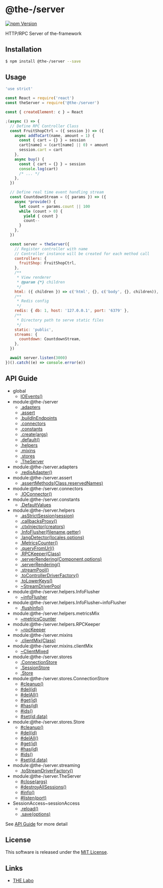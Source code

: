 @the-/server
==========

<!---
This file is generated by @the-/templates. Do not update manually.
--->

<!-- Badge Start -->
<a name="badges"></a>

[![npm Version][bd_npm_shield_url]][bd_npm_url]

[bd_repo_url]: https://github.com/the-labo/the
[bd_npm_url]: http://www.npmjs.org/package/@the-/server
[bd_npm_shield_url]: http://img.shields.io/npm/v/@the-/server.svg?style=flat

<!-- Badge End -->


<!-- Description Start -->
<a name="description"></a>

HTTP/RPC Server of the-framework

<!-- Description End -->


<!-- Overview Start -->
<a name="overview"></a>




<!-- Overview End -->


<!-- Sections Start -->
<a name="sections"></a>

<!-- Section from "doc/readme/01.Installation.md.hbs" Start -->

<a name="section-doc-readme-01-installation-md"></a>

Installation
-----

```bash
$ npm install @the-/server --save
```


<!-- Section from "doc/readme/01.Installation.md.hbs" End -->

<!-- Section from "doc/readme/02.Usage.md.hbs" Start -->

<a name="section-doc-readme-02-usage-md"></a>

Usage
---------

```javascript
'use strict'

const React = require('react')
const theServer = require('@the-/server')

const { createElement: c } = React

;(async () => {
  // Define RPC Controller Class
  const FruitShopCtrl = ({ session }) => ({
    async addToCart(name, amount = 1) {
      const { cart = {} } = session
      cart[name] = (cart[name] || 0) + amount
      session.cart = cart
    },
    async buy() {
      const { cart = {} } = session
      console.log(cart)
      /* ... */
    },
  })

  // Define real time event handling stream
  const CountdownStream = ({ params }) => ({
    async *provide() {
      let count = params.count || 100
      while (count > 0) {
        yield { count }
        count--
      }
    },
  })

  const server = theServer({
    // Register controller with name
    // Controller instance will be created for each method call
    controllers: {
      fruitShop: FruitShopCtrl,
    },
    /**
     * View renderer
     * @param {*} children
     */
    html: ({ children }) => c('html', {}, c('body', {}, children)),
    /**
     * Redis config
     */
    redis: { db: 1, host: '127.0.0.1', port: '6379' },
    /**
     * Directory path to serve static files
     */
    static: 'public',
    streams: {
      countdown: CountdownStream,
    },
  })

  await server.listen(3000)
})().catch((e) => console.error(e))

```


<!-- Section from "doc/readme/02.Usage.md.hbs" End -->


<!-- Sections Start -->

<a name="api"></a>

## API Guide


- global
  - [IOEvents()](./doc/api/api.md#IOEvents)
- module:@the-/server
  - [.adapters](./doc/api/api.md#module_@the-/server.adapters)
  - [.assert](./doc/api/api.md#module_@the-/server.assert)
  - [.buildInEndpoints](./doc/api/api.md#module_@the-/server.buildInEndpoints)
  - [.connectors](./doc/api/api.md#module_@the-/server.connectors)
  - [.constants](./doc/api/api.md#module_@the-/server.constants)
  - [.create(args)](./doc/api/api.md#module_@the-/server.create)
  - [.default()](./doc/api/api.md#module_@the-/server.default)
  - [.helpers](./doc/api/api.md#module_@the-/server.helpers)
  - [.mixins](./doc/api/api.md#module_@the-/server.mixins)
  - [.stores](./doc/api/api.md#module_@the-/server.stores)
  - [.TheServer](./doc/api/api.md#module_@the-/server.TheServer)
- module:@the-/server.adapters
  - [.redisAdapter()](./doc/api/api.md#module_@the-/server.adapters.redisAdapter)
- module:@the-/server.assert
  - [.assertMethods(Class,reservedNames)](./doc/api/api.md#module_@the-/server.assert.assertMethods)
- module:@the-/server.connectors
  - [.IOConnector()](./doc/api/api.md#module_@the-/server.connectors.IOConnector)
- module:@the-/server.constants
  - [.DefaultValues](./doc/api/api.md#module_@the-/server.constants.DefaultValues)
- module:@the-/server.helpers
  - [.asStrictSession(session)](./doc/api/api.md#module_@the-/server.helpers.asStrictSession)
  - [.callbacksProxy()](./doc/api/api.md#module_@the-/server.helpers.callbacksProxy)
  - [.ctxInjector(creators)](./doc/api/api.md#module_@the-/server.helpers.ctxInjector)
  - [.InfoFlusher(filename,getter)](./doc/api/api.md#module_@the-/server.helpers.InfoFlusher)
  - [.langDetector(locales,options)](./doc/api/api.md#module_@the-/server.helpers.langDetector)
  - [.MetricsCounter()](./doc/api/api.md#module_@the-/server.helpers.MetricsCounter)
  - [.queryFromUrl()](./doc/api/api.md#module_@the-/server.helpers.queryFromUrl)
  - [.RPCKeeper(Class)](./doc/api/api.md#module_@the-/server.helpers.RPCKeeper)
  - [.serverRendering(Component,options)](./doc/api/api.md#module_@the-/server.helpers.serverRendering)
  - [.serverRendering()](./doc/api/api.md#module_@the-/server.helpers.serverRendering)
  - [.streamPool()](./doc/api/api.md#module_@the-/server.helpers.streamPool)
  - [.toControllerDriverFactory()](./doc/api/api.md#module_@the-/server.helpers.toControllerDriverFactory)
  - [.toLowerKeys()](./doc/api/api.md#module_@the-/server.helpers.toLowerKeys)
  - [~StreamDriverPool](./doc/api/api.md#module_@the-/server.helpers~StreamDriverPool)
- module:@the-/server.helpers.InfoFlusher
  - [~infoFlusher](./doc/api/api.md#module_@the-/server.helpers.InfoFlusher~infoFlusher)
- module:@the-/server.helpers.InfoFlusher~infoFlusher
  - [.flushInfo()](./doc/api/api.md#module_@the-/server.helpers.InfoFlusher~infoFlusher.flushInfo)
- module:@the-/server.helpers.metricsMix
  - [~metricsCounter](./doc/api/api.md#module_@the-/server.helpers.metricsMix~metricsCounter)
- module:@the-/server.helpers.RPCKeeper
  - [~rpcKeeper](./doc/api/api.md#module_@the-/server.helpers.RPCKeeper~rpcKeeper)
- module:@the-/server.mixins
  - [.clientMix(Class)](./doc/api/api.md#module_@the-/server.mixins.clientMix)
- module:@the-/server.mixins.clientMix
  - [~ClientMixed](./doc/api/api.md#module_@the-/server.mixins.clientMix~ClientMixed)
- module:@the-/server.stores
  - [.ConnectionStore](./doc/api/api.md#module_@the-/server.stores.ConnectionStore)
  - [.SessionStore](./doc/api/api.md#module_@the-/server.stores.SessionStore)
  - [.Store](./doc/api/api.md#module_@the-/server.stores.Store)
- module:@the-/server.stores.ConnectionStore
  - [#cleanup()](./doc/api/api.md#module_@the-/server.stores.ConnectionStore#cleanup)
  - [#del(id)](./doc/api/api.md#module_@the-/server.stores.ConnectionStore#del)
  - [#delAll()](./doc/api/api.md#module_@the-/server.stores.ConnectionStore#delAll)
  - [#get(id)](./doc/api/api.md#module_@the-/server.stores.ConnectionStore#get)
  - [#has(id)](./doc/api/api.md#module_@the-/server.stores.ConnectionStore#has)
  - [#ids()](./doc/api/api.md#module_@the-/server.stores.ConnectionStore#ids)
  - [#set(id,data)](./doc/api/api.md#module_@the-/server.stores.ConnectionStore#set)
- module:@the-/server.stores.Store
  - [#cleanup()](./doc/api/api.md#module_@the-/server.stores.Store#cleanup)
  - [#del(id)](./doc/api/api.md#module_@the-/server.stores.Store#del)
  - [#delAll()](./doc/api/api.md#module_@the-/server.stores.Store#delAll)
  - [#get(id)](./doc/api/api.md#module_@the-/server.stores.Store#get)
  - [#has(id)](./doc/api/api.md#module_@the-/server.stores.Store#has)
  - [#ids()](./doc/api/api.md#module_@the-/server.stores.Store#ids)
  - [#set(id,data)](./doc/api/api.md#module_@the-/server.stores.Store#set)
- module:@the-/server.streaming
  - [.toStreamDriverFactory()](./doc/api/api.md#module_@the-/server.streaming.toStreamDriverFactory)
- module:@the-/server.TheServer
  - [#close(args)](./doc/api/api.md#module_@the-/server.TheServer#close)
  - [#destroyAllSessions()](./doc/api/api.md#module_@the-/server.TheServer#destroyAllSessions)
  - [#info()](./doc/api/api.md#module_@the-/server.TheServer#info)
  - [#listen(port)](./doc/api/api.md#module_@the-/server.TheServer#listen)
- SessionAccess~sessionAccess
  - [.reload()](./doc/api/api.md#SessionAccess~sessionAccess.reload)
  - [.save(options)](./doc/api/api.md#SessionAccess~sessionAccess.save)

See [API Guide](./doc/api/api.md) for more detail


<!-- LICENSE Start -->
<a name="license"></a>

License
-------
This software is released under the [MIT License](https://github.com/the-labo/the/blob/master/LICENSE).

<!-- LICENSE End -->


<!-- Links Start -->
<a name="links"></a>

Links
------

+ [THE Labo][the_labo_url]

[the_labo_url]: https://github.com/the-labo

<!-- Links End -->
